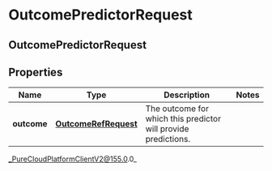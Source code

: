 # OutcomePredictorRequest

## OutcomePredictorRequest

## Properties

|Name | Type | Description | Notes|
|------------ | ------------- | ------------- | -------------|
| **outcome** | [**OutcomeRefRequest**](OutcomeRefRequest) | The outcome for which this predictor will provide predictions. | |



_PureCloudPlatformClientV2@155.0.0_
